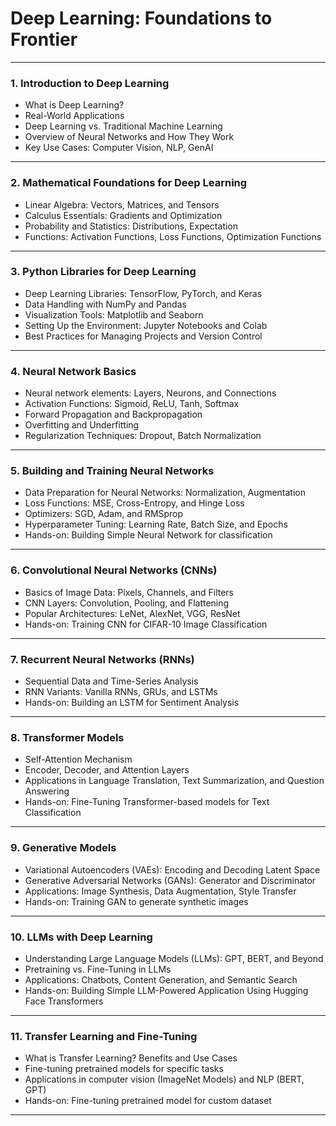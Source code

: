 # Deep Learning: Foundations to Frontier


---

### **1. Introduction to Deep Learning**
- What is Deep Learning?
- Real-World Applications
- Deep Learning vs. Traditional Machine Learning
- Overview of Neural Networks and How They Work
- Key Use Cases: Computer Vision, NLP, GenAI

---

### **2. Mathematical Foundations for Deep Learning**
- Linear Algebra: Vectors, Matrices, and Tensors
- Calculus Essentials: Gradients and Optimization
- Probability and Statistics: Distributions, Expectation
- Functions: Activation Functions, Loss Functions, Optimization Functions

---

### **3. Python Libraries for Deep Learning**
- Deep Learning Libraries: TensorFlow, PyTorch, and Keras
- Data Handling with NumPy and Pandas
- Visualization Tools: Matplotlib and Seaborn
- Setting Up the Environment: Jupyter Notebooks and Colab
- Best Practices for Managing Projects and Version Control

---

### **4. Neural Network Basics**
- Neural network elements: Layers, Neurons, and Connections
- Activation Functions: Sigmoid, ReLU, Tanh, Softmax
- Forward Propagation and Backpropagation
- Overfitting and Underfitting
- Regularization Techniques: Dropout, Batch Normalization

---

### **5. Building and Training Neural Networks**
- Data Preparation for Neural Networks: Normalization, Augmentation
- Loss Functions: MSE, Cross-Entropy, and Hinge Loss
- Optimizers: SGD, Adam, and RMSprop
- Hyperparameter Tuning: Learning Rate, Batch Size, and Epochs
- Hands-on: Building Simple Neural Network for classification

---

### **6. Convolutional Neural Networks (CNNs)**
- Basics of Image Data: Pixels, Channels, and Filters
- CNN Layers: Convolution, Pooling, and Flattening
- Popular Architectures: LeNet, AlexNet, VGG, ResNet
- Hands-on: Training CNN for CIFAR-10 Image Classification

---

### **7. Recurrent Neural Networks (RNNs)**
- Sequential Data and Time-Series Analysis
- RNN Variants: Vanilla RNNs, GRUs, and LSTMs
- Hands-on: Building an LSTM for Sentiment Analysis

---

### **8. Transformer Models**
- Self-Attention Mechanism
- Encoder, Decoder, and Attention Layers
- Applications in Language Translation, Text Summarization, and Question Answering
- Hands-on: Fine-Tuning Transformer-based models for Text Classification

---

### **9. Generative Models**
- Variational Autoencoders (VAEs): Encoding and Decoding Latent Space
- Generative Adversarial Networks (GANs): Generator and Discriminator
- Applications: Image Synthesis, Data Augmentation, Style Transfer
- Hands-on: Training GAN to generate synthetic images

---

### **10. LLMs with Deep Learning**
- Understanding Large Language Models (LLMs): GPT, BERT, and Beyond
- Pretraining vs. Fine-Tuning in LLMs
- Applications: Chatbots, Content Generation, and Semantic Search
- Hands-on: Building Simple LLM-Powered Application Using Hugging Face Transformers

---

### **11. Transfer Learning and Fine-Tuning**
- What is Transfer Learning? Benefits and Use Cases
- Fine-tuning pretrained models for specific tasks
- Applications in computer vision (ImageNet Models) and NLP (BERT, GPT)
- Hands-on: Fine-tuning pretrained model for custom dataset

---
